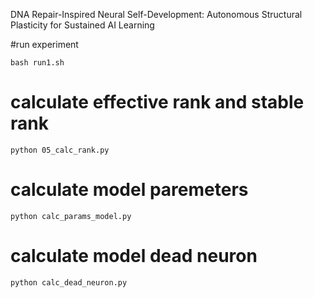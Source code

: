 DNA Repair-Inspired Neural Self-Development: Autonomous Structural Plasticity for Sustained AI Learning

#run experiment
```
bash run1.sh 
```

# calculate effective rank and stable rank
```
python 05_calc_rank.py 
```

# calculate model paremeters
```
python calc_params_model.py 
```

# calculate model dead neuron
```
python calc_dead_neuron.py 
```